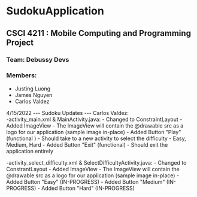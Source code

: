 # SudokuApplication
## CSCI 4211 : Mobile Computing and Programming Project
### Team: Debussy Devs
### Members:
* Justing Luong
* James Nguyen
* Carlos Valdez


4/15/2022 --- Sudoku Updates --- Carlos Valdez:<br>
-activity_main.xml & MainActivity.java:
    - Changed to ConstraintLayout
    - Added ImageView
        - The ImageView will contain the @drawable src as a logo for our application (sample image in-place)
    - Added Button "Play" (functional )
        - Should take to a new activity to select the difficulty
              - Easy, Medium, Hard
    - Added Button "Exit" (functional)
        - Should exit the application entirely

-activity_select_difficulty.xml & SelectDifficultyActivity.java:
    - Changed to ConstrantLayout
    - Added ImageView
        - The ImageView will contain the @drawable src as a logo for our application (sample image in-place)
    - Added Button "Easy"   (IN-PROGRESS)
    - Added Button "Medium" (IN-PROGRESS)
    - Added Button "Hard"   (IN-PROGRESS)
  
